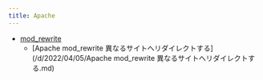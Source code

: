 ```yaml
---
title: Apache
---
```



- [mod_rewrite](//n/PGM/Apache/mod_rewrite/index.md)
    - [Apache mod_rewrite 異なるサイトへリダイレクトする](/d/2022/04/05/Apache  mod_rewrite 異なるサイトへリダイレクトする.md)




